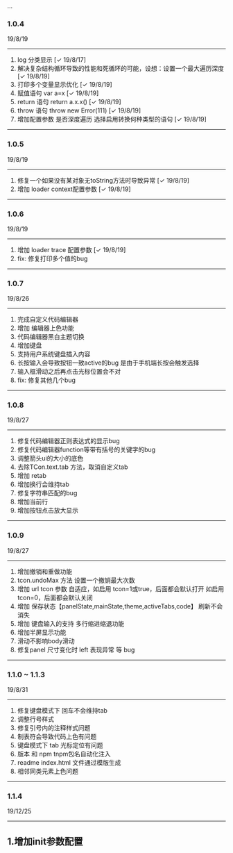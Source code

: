 ...

### 1.0.4
19/8/19

----

1. log 分类显示 [✓ 19/8/17]
2. 解决复杂结构循环导致的性能和死循环的可能，设想：设置一个最大遍历深度 [✓ 19/8/19]
3. 打印多个变量显示优化 [✓ 19/8/19]
4. 赋值语句 var a=x [✓ 19/8/19]
5. return 语句 return a.x.x() [✓ 19/8/19]
6. throw 语句 throw new Error(111) [✓ 19/8/19]
7. 增加配置参数 是否深度遍历 选择启用转换何种类型的语句 [✓ 19/8/19]

----

### 1.0.5
19/8/19

----

1. 修复一个如果没有某对象无toString方法时导致异常 [✓ 19/8/19]
2. 增加 loader context配置参数 [✓ 19/8/19]

----

### 1.0.6
19/8/19

----

1. 增加 loader trace 配置参数 [✓ 19/8/19]
2. fix: 修复打印多个值的bug
----
### 1.0.7
19/8/26

----

1. 完成自定义代码编辑器
2. 增加 编辑器上色功能
3. 代码编辑器黑白主题切换
4. 增加键盘
5. 支持用户系统键盘插入内容
6. 长按输入会导致按钮一致active的bug 是由于手机端长按会触发选择
7. 输入框滑动之后再点击光标位置会不对
8. fix: 修复其他几个bug
----
### 1.0.8
19/8/27

----

1. 修复代码编辑器正则表达式的显示bug
2. 修复代码编辑器function等带有括号的关键字的bug
3. 调整箭头ui的大小的底色
4. 去除TCon.text.tab 方法，取消自定义tab
5. 增加 retab
6. 增加换行会维持tab
7. 修复字符串匹配的bug
8. 增加当前行
9. 增加按钮点击放大显示

----

### 1.0.9
19/8/27

----

1. 增加撤销和重做功能
2. tcon.undoMax 方法 设置一个撤销最大次数
3. 增加 url tcon 参数 自适应，如启用 tcon=1或true，后面都会默认打开 如启用 tcon=0，后面都会默认关闭
4. 增加 保存状态【panelState,mainState,theme,activeTabs,code】 刷新不会消失
5. 增加 键盘输入的支持 多行缩进缩退功能
6. 增加半屏显示功能
7. 滑动不影响body滑动
8. 修复panel 尺寸变化时 left 表现异常 等 bug

----

### 1.1.0 ~ 1.1.3
19/8/31

----
1. 修复键盘模式下 回车不会维持tab
2. 调整行号样式
3. 修复引号内的注释样式问题
4. 制表符会导致代码上色有问题
5. 键盘模式下 tab 光标定位有问题
6. 版本 和 npm tnpm包名自动化注入
7. readme index.html 文件通过模版生成
8. 相邻同类元素上色问题

----

### 1.1.4
19/12/25

----
1.增加init参数配置
----